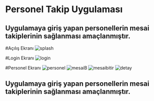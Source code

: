 # Personel Takip Uygulaması

## Uygulamaya giriş yapan personellerin  mesai takiplerinin sağlanması amaçlanmıştır.

#Açılış Ekranı
![splash](https://i.hizliresim.com/pakmzsa.png)

#Login Ekranı
![login](https://i.hizliresim.com/9w7nk48.png)

#Personel Ekranı
![personel](https://i.hizliresim.com/eztmtl4.png)
![mesaiB](https://i.hizliresim.com/ab23gi0.png)
![mesaibitir](https://i.hizliresim.com/tlmh888.png)
![detay](https://i.hizliresim.com/ixahcp8.png)

## Uygulamaya giriş yapan personellerin  mesai takiplerinin sağlanması amaçlanmıştır.




